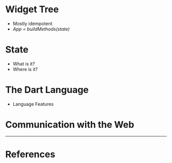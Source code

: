 # Widget Tree
- Mostly idempotent 
- _App = buildMethods(state)_
# State
- What is it?
- Where is it?
# The Dart Language
- Language Features
# Communication with the Web

---
# References 